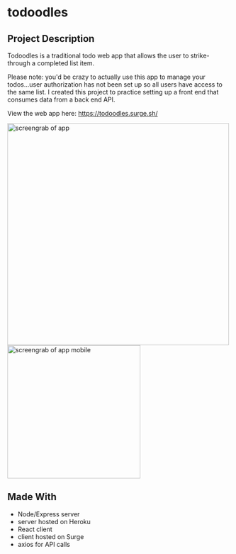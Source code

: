 # todoodles

## Project Description

Todoodles is a traditional todo web app that allows the user to strike-through a completed list item. 

Please note: you'd be crazy to actually use this app to manage your todos...user authorization has not been set up so all users have access to the same list. I created this project to practice setting up a front end that consumes data from a back end API. 

View the web app here: https://todoodles.surge.sh/

<img src="https://i.imgur.com/e762ARR.png" width="500" alt="screengrab of app">
<img src="https://i.imgur.com/2evJ3pF.png" width="300" alt="screengrab of app mobile">


## Made With
- Node/Express server
- server hosted on Heroku
- React client
- client hosted on Surge
- axios for API calls
